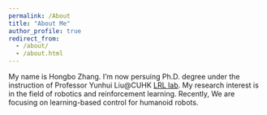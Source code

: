```yaml
---
permalink: /About
title: "About Me"
author_profile: true
redirect_from: 
  - /about/
  - /about.html
---
```


My name is Hongbo Zhang. I’m now persuing Ph.D. degree under the instruction of Professor Yunhui Liu@CUHK [LRL lab](https://cuhkleggedrobotlab.github.io/). My research interest is in the field of robotics and reinforcement learning. Recently, We are focusing on learning-based control for humanoid robots.
